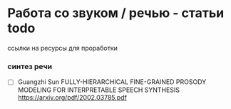 # Работа со звуком / речью - статьи todo
ссылки на ресурсы для проработки

### синтез речи
- [ ] Guangzhi Sun FULLY-HIERARCHICAL FINE-GRAINED PROSODY MODELING FOR INTERPRETABLE SPEECH SYNTHESIS https://arxiv.org/pdf/2002.03785.pdf
